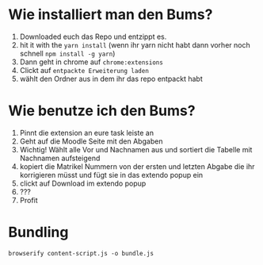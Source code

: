 # Wie installiert man den Bums?
1. Downloaded euch das Repo und entzippt es.
2. hit it with the `yarn install` (wenn ihr yarn nicht habt dann vorher noch schnell `npm install -g yarn`)
3. Dann geht in chrome auf `chrome:extensions`
4. Clickt auf `entpackte Erweiterung laden`
5. wählt den Ordner aus in dem ihr das repo entpackt habt

# Wie benutze ich den Bums?
1. Pinnt die extension an eure task leiste an 
2. Geht auf die Moodle Seite mit den Abgaben
3. Wichtig! Wählt alle Vor und Nachnamen aus und sortiert die Tabelle mit Nachnamen aufsteigend
4. kopiert die Matrikel Nummern von der ersten und letzten Abgabe die ihr korrigieren müsst und fügt sie in das extendo popup ein
5. clickt auf Download im extendo popup
6. ???
7. Profit

# Bundling
```
browserify content-script.js -o bundle.js
```
